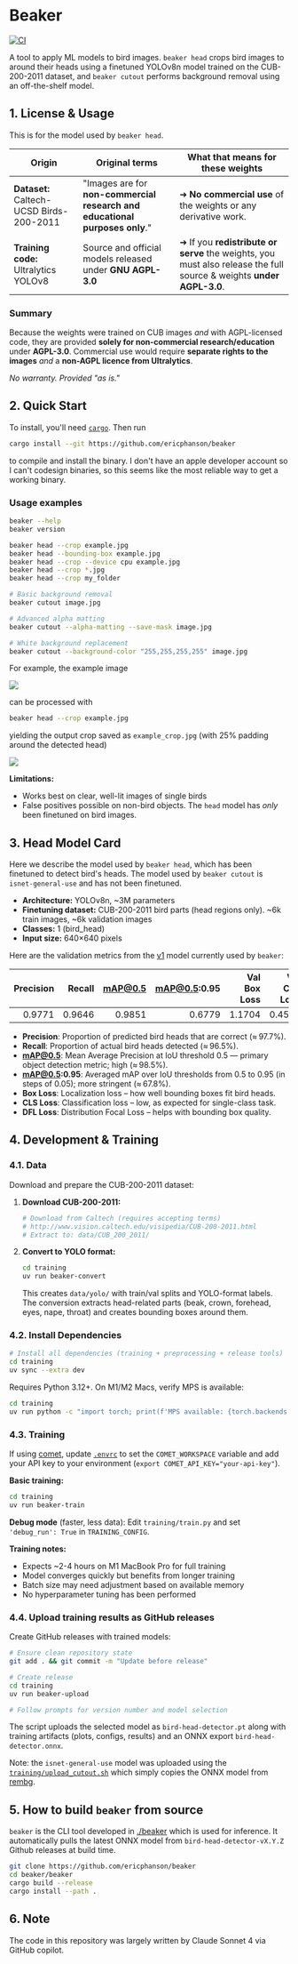 # Beaker

[![CI](https://github.com/ericphanson/beaker/workflows/Beaker%20CI/badge.svg)](https://github.com/ericphanson/beaker/actions)

A tool to apply ML models to bird images. `beaker head` crops bird images to around their heads using a finetuned YOLOv8n model trained on the CUB-200-2011 dataset, and `beaker cutout` performs background removal using an off-the-shelf model.

## 1. License & Usage

This is for the model used by `beaker head`.

| Origin | Original terms | What that means for these weights |
|--------|----------------|-----------------------------------|
| **Dataset:** Caltech-UCSD Birds-200-2011 | "Images are for **non-commercial research and educational purposes only**." | ➜ **No commercial use** of the weights or any derivative work. |
| **Training code:** Ultralytics YOLOv8 | Source and official models released under **GNU AGPL-3.0** | ➜ If you **redistribute or serve** the weights, you must also release the full source & weights **under AGPL-3.0**. |

### Summary
Because the weights were trained on CUB images *and* with AGPL-licensed code, they are provided **solely for non-commercial research/education** under **AGPL-3.0**.
Commercial use would require **separate rights to the images** *and* a **non-AGPL licence from Ultralytics**.

*No warranty. Provided "as is."*

## 2. Quick Start

To install, you'll need [`cargo`](https://doc.rust-lang.org/cargo/getting-started/installation.html). Then run
```bash
cargo install --git https://github.com/ericphanson/beaker
```

to compile and install the binary. I don't have an apple developer account so I can't codesign binaries, so this seems like the most reliable way to get a working binary.

### Usage examples

```bash
beaker --help
beaker version

beaker head --crop example.jpg
beaker head --bounding-box example.jpg
beaker head --crop --device cpu example.jpg
beaker head --crop *.jpg
beaker head --crop my_folder

# Basic background removal
beaker cutout image.jpg

# Advanced alpha matting
beaker cutout --alpha-matting --save-mask image.jpg

# White background replacement
beaker cutout --background-color "255,255,255,255" image.jpg
```

For example, the example image

![](./example.jpg)

can be processed with

```sh
beaker head --crop example.jpg
```

yielding the output crop saved as `example_crop.jpg` (with 25% padding around the detected head)

![](./example_crop.jpg)

**Limitations:**
- Works best on clear, well-lit images of single birds
- False positives possible on non-bird objects. The `head` model has _only_ been finetuned on bird images.

## 3. Head Model Card

Here we describe the model used by `beaker head`, which has been finetuned to detect bird's heads. The model used by `beaker cutout` is `isnet-general-use` and has not been finetuned.

- **Architecture:** YOLOv8n, ~3M parameters
- **Finetuning dataset:** CUB-200-2011 bird parts (head regions only). ~6k train images, ~6k validation images
- **Classes:** 1 (bird_head)
- **Input size:** 640×640 pixels

Here are the validation metrics from the [v1](https://github.com/ericphanson/beaker/releases/tag/bird-head-detector-v1.0.0) model currently used by `beaker`:

| **Precision** | **Recall** | **mAP@0.5** | **mAP@0.5:0.95** | **Val Box Loss** | **Val CLS Loss** | **Val DFL Loss** |
|--------------:|-----------:|------------:|-----------------:|-----------------:|-----------------:|-----------------:|
| 0.9771        | 0.9646     | 0.9851      | 0.6779           | 1.1704           | 0.4518           | 1.2195           |

- **Precision**: Proportion of predicted bird heads that are correct (≈ 97.7%).
- **Recall**: Proportion of actual bird heads detected (≈ 96.5%).
- **mAP@0.5**: Mean Average Precision at IoU threshold 0.5 — primary object detection metric; high (≈ 98.5%).
- **mAP@0.5:0.95**: Averaged mAP over IoU thresholds from 0.5 to 0.95 (in steps of 0.05); more stringent (≈ 67.8%).
- **Box Loss**: Localization loss – how well bounding boxes fit bird heads.
- **CLS Loss**: Classification loss – low, as expected for single-class task.
- **DFL Loss**: Distribution Focal Loss – helps with bounding box quality.

## 4. Development & Training

### 4.1. Data

Download and prepare the CUB-200-2011 dataset:

1. **Download CUB-200-2011:**
   ```bash
   # Download from Caltech (requires accepting terms)
   # http://www.vision.caltech.edu/visipedia/CUB-200-2011.html
   # Extract to: data/CUB_200_2011/
   ```

2. **Convert to YOLO format:**
   ```bash
   cd training
   uv run beaker-convert
   ```

   This creates `data/yolo/` with train/val splits and YOLO-format labels. The conversion extracts head-related parts (beak, crown, forehead, eyes, nape, throat) and creates bounding boxes around them.

### 4.2. Install Dependencies

```bash
# Install all dependencies (training + preprocessing + release tools)
cd training
uv sync --extra dev
```

Requires Python 3.12+. On M1/M2 Macs, verify MPS is available:
```bash
cd training
uv run python -c "import torch; print(f'MPS available: {torch.backends.mps.is_available()}')"
```

### 4.3. Training

If using [comet](https://www.comet.com/), update [`.envrc`](./.envrc) to set the `COMET_WORKSPACE` variable and add your API key to your environment (`export COMET_API_KEY="your-api-key"`).

**Basic training:**
```bash
cd training
uv run beaker-train
```

**Debug mode** (faster, less data):
Edit `training/train.py` and set `'debug_run': True` in `TRAINING_CONFIG`.

**Training notes:**
- Expects ~2-4 hours on M1 MacBook Pro for full training
- Model converges quickly but benefits from longer training
- Batch size may need adjustment based on available memory
- No hyperparameter tuning has been performed

### 4.4. Upload training results as GitHub releases

Create GitHub releases with trained models:

```bash
# Ensure clean repository state
git add . && git commit -m "Update before release"

# Create release
cd training
uv run beaker-upload

# Follow prompts for version number and model selection
```

The script uploads the selected model as `bird-head-detector.pt` along with training artifacts (plots, configs, results) and an ONNX export `bird-head-detector.onnx`.

Note: the `isnet-general-use` model was uploaded using the [`training/upload_cutout.sh`](./training/upload_cutout.sh) which simply copies the ONNX model from [rembg](https://github.com/danielgatis/rembg).

## 5. How to build `beaker` from source

`beaker` is the CLI tool developed in [./beaker](./beaker/) which is used for inference. It automatically pulls the latest ONNX model from `bird-head-detector-vX.Y.Z` Github releases at build time.

```bash
git clone https://github.com/ericphanson/beaker
cd beaker/beaker
cargo build --release
cargo install --path .
```

## 6. Note

The code in this repository was largely written by Claude Sonnet 4 via GitHub copilot.
